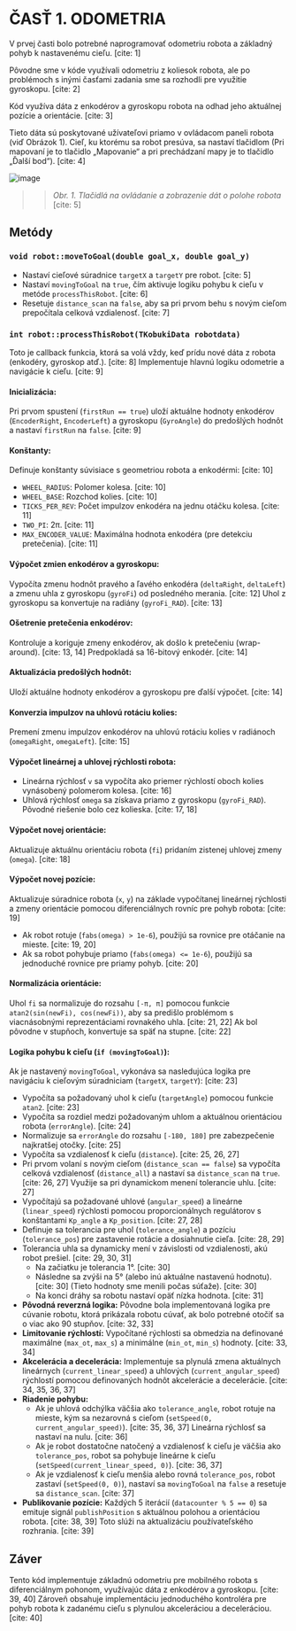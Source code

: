 # ČASŤ 1. ODOMETRIA

V prvej časti bolo potrebné naprogramovať odometriu robota a základný pohyb k nastavenému cieľu. [cite: 1]

Pôvodne sme v kóde využívali odometriu z koliesok robota, ale po problémoch s inými časťami zadania sme sa rozhodli pre využitie gyroskopu. [cite: 2]

Kód využíva dáta z enkodérov a gyroskopu robota na odhad jeho aktuálnej pozície a orientácie. [cite: 3]

Tieto dáta sú poskytované užívateľovi priamo v ovládacom paneli robota (viď Obrázok 1). Cieľ, ku ktorému sa robot presúva, sa nastaví tlačidlom (Pri mapovaní je to tlačidlo „Mapovanie“ a pri prechádzaní mapy je to tlačidlo „Ďalší bod“). [cite: 4]

![image](https://github.com/user-attachments/assets/1cf938ca-d955-4c71-9484-fa72ba9fd143)

>> *Obr. 1. Tlačidlá na ovládanie a zobrazenie dát o polohe robota* [cite: 5]

## Metódy

### `void robot::moveToGoal(double goal_x, double goal_y)`

* Nastaví cieľové súradnice `targetX` a `targetY` pre robot. [cite: 5]
* Nastaví `movingToGoal` na `true`, čím aktivuje logiku pohybu k cieľu v metóde `processThisRobot`. [cite: 6]
* Resetuje `distance_scan` na `false`, aby sa pri prvom behu s novým cieľom prepočítala celková vzdialenosť. [cite: 7]

### `int robot::processThisRobot(TKobukiData robotdata)`

Toto je callback funkcia, ktorá sa volá vždy, keď prídu nové dáta z robota (enkodéry, gyroskop atď.). [cite: 8] Implementuje hlavnú logiku odometrie a navigácie k cieľu. [cite: 9]

#### Inicializácia:

Pri prvom spustení (`firstRun == true`) uloží aktuálne hodnoty enkodérov (`EncoderRight`, `EncoderLeft`) a gyroskopu (`GyroAngle`) do predošlých hodnôt a nastaví `firstRun` na `false`. [cite: 9]

#### Konštanty:

Definuje konštanty súvisiace s geometriou robota a enkodérmi: [cite: 10]

* `WHEEL_RADIUS`: Polomer kolesa. [cite: 10]
* `WHEEL_BASE`: Rozchod kolies. [cite: 10]
* `TICKS_PER_REV`: Počet impulzov enkodéra na jednu otáčku kolesa. [cite: 11]
* `TWO_PI`: 2π. [cite: 11]
* `MAX_ENCODER_VALUE`: Maximálna hodnota enkodéra (pre detekciu pretečenia). [cite: 11]

#### Výpočet zmien enkodérov a gyroskopu:

Vypočíta zmenu hodnôt pravého a ľavého enkodéra (`deltaRight`, `deltaLeft`) a zmenu uhla z gyroskopu (`gyroFi`) od posledného merania. [cite: 12] Uhol z gyroskopu sa konvertuje na radiány (`gyroFi_RAD`). [cite: 13]

#### Ošetrenie pretečenia enkodérov:

Kontroluje a koriguje zmeny enkodérov, ak došlo k pretečeniu (wrap-around). [cite: 13, 14] Predpokladá sa 16-bitový enkodér. [cite: 14]

#### Aktualizácia predošlých hodnôt:

Uloží aktuálne hodnoty enkodérov a gyroskopu pre ďalší výpočet. [cite: 14]

#### Konverzia impulzov na uhlovú rotáciu kolies:

Premení zmenu impulzov enkodérov na uhlovú rotáciu kolies v radiánoch (`omegaRight`, `omegaLeft`). [cite: 15]

#### Výpočet lineárnej a uhlovej rýchlosti robota:

* Lineárna rýchlosť `v` sa vypočíta ako priemer rýchlostí oboch kolies vynásobený polomerom kolesa. [cite: 16]
* Uhlová rýchlosť `omega` sa získava priamo z gyroskopu (`gyroFi_RAD`). Pôvodné riešenie bolo cez kolieska. [cite: 17, 18]

#### Výpočet novej orientácie:

Aktualizuje aktuálnu orientáciu robota (`fi`) pridaním zistenej uhlovej zmeny (`omega`). [cite: 18]

#### Výpočet novej pozície:

Aktualizuje súradnice robota (`x`, `y`) na základe vypočítanej lineárnej rýchlosti a zmeny orientácie pomocou diferenciálnych rovníc pre pohyb robota: [cite: 19]

* Ak robot rotuje (`fabs(omega) > 1e-6`), použijú sa rovnice pre otáčanie na mieste. [cite: 19, 20]
* Ak sa robot pohybuje priamo (`fabs(omega) <= 1e-6`), použijú sa jednoduché rovnice pre priamy pohyb. [cite: 20]

#### Normalizácia orientácie:

Uhol `fi` sa normalizuje do rozsahu `[-π, π]` pomocou funkcie `atan2(sin(newFi), cos(newFi))`, aby sa predišlo problémom s viacnásobnými reprezentáciami rovnakého uhla. [cite: 21, 22] Ak bol pôvodne v stupňoch, konvertuje sa späť na stupne. [cite: 22]

#### Logika pohybu k cieľu (`if (movingToGoal)`):

Ak je nastavený `movingToGoal`, vykonáva sa nasledujúca logika pre navigáciu k cieľovým súradniciam (`targetX`, `targetY`): [cite: 23]

* Vypočíta sa požadovaný uhol k cieľu (`targetAngle`) pomocou funkcie `atan2`. [cite: 23]
* Vypočíta sa rozdiel medzi požadovaným uhlom a aktuálnou orientáciou robota (`errorAngle`). [cite: 24]
* Normalizuje sa `errorAngle` do rozsahu `[-180, 180]` pre zabezpečenie najkratšej otočky. [cite: 25]
* Vypočíta sa vzdialenosť k cieľu (`distance`). [cite: 25, 26, 27]
* Pri prvom volaní s novým cieľom (`distance_scan == false`) sa vypočíta celková vzdialenosť (`distance_all`) a nastaví sa `distance_scan` na `true`. [cite: 26, 27] Využije sa pri dynamickom menení tolerancie uhlu. [cite: 27]
* Vypočítajú sa požadované uhlové (`angular_speed`) a lineárne (`linear_speed`) rýchlosti pomocou proporcionálnych regulátorov s konštantami `Kp_angle` a `Kp_position`. [cite: 27, 28]
* Definuje sa tolerancia pre uhol (`tolerance_angle`) a pozíciu (`tolerance_pos`) pre zastavenie rotácie a dosiahnutie cieľa. [cite: 28, 29]
* Tolerancia uhla sa dynamicky mení v závislosti od vzdialenosti, akú robot prešiel. [cite: 29, 30, 31]
    * Na začiatku je tolerancia 1°. [cite: 30]
    * Následne sa zvýši na 5° (alebo inú aktuálne nastavenú hodnotu). [cite: 30] (Tieto hodnoty sme menili počas súťaže). [cite: 30]
    * Na konci dráhy sa robotu nastaví opäť nízka hodnota. [cite: 31]
* **Pôvodná reverzná logika:** Pôvodne bola implementovaná logika pre cúvanie robotu, ktorá prikázala robotu cúvať, ak bolo potrebné otočiť sa o viac ako 90 stupňov. [cite: 32, 33]
* **Limitovanie rýchlostí:** Vypočítané rýchlosti sa obmedzia na definované maximálne (`max_ot`, `max_s`) a minimálne (`min_ot`, `min_s`) hodnoty. [cite: 33, 34]
* **Akcelerácia a decelerácia:** Implementuje sa plynulá zmena aktuálnych lineárnych (`current_linear_speed`) a uhlových (`current_angular_speed`) rýchlostí pomocou definovaných hodnôt akcelerácie a decelerácie. [cite: 34, 35, 36, 37]
* **Riadenie pohybu:**
    * Ak je uhlová odchýlka väčšia ako `tolerance_angle`, robot rotuje na mieste, kým sa nezarovná s cieľom (`setSpeed(0, current_angular_speed)`). [cite: 35, 36, 37] Lineárna rýchlosť sa nastaví na nulu. [cite: 36]
    * Ak je robot dostatočne natočený a vzdialenosť k cieľu je väčšia ako `tolerance_pos`, robot sa pohybuje lineárne k cieľu (`setSpeed(current_linear_speed, 0)`). [cite: 36, 37]
    * Ak je vzdialenosť k cieľu menšia alebo rovná `tolerance_pos`, robot zastaví (`setSpeed(0, 0)`), nastaví sa `movingToGoal` na `false` a resetuje sa `distance_scan`. [cite: 37]
* **Publikovanie pozície:** Každých 5 iterácií (`datacounter % 5 == 0`) sa emituje signál `publishPosition` s aktuálnou polohou a orientáciou robota. [cite: 38, 39] Toto slúži na aktualizáciu používateľského rozhrania. [cite: 39]

## Záver

Tento kód implementuje základnú odometriu pre mobilného robota s diferenciálnym pohonom, využívajúc dáta z enkodérov a gyroskopu. [cite: 39, 40] Zároveň obsahuje implementáciu jednoduchého kontroléra pre pohyb robota k zadanému cieľu s plynulou akceleráciou a deceleráciou. [cite: 40]
